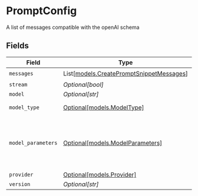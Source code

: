 # PromptConfig

A list of messages compatible with the openAI schema


## Fields

| Field                                                                                | Type                                                                                 | Required                                                                             | Description                                                                          |
| ------------------------------------------------------------------------------------ | ------------------------------------------------------------------------------------ | ------------------------------------------------------------------------------------ | ------------------------------------------------------------------------------------ |
| `messages`                                                                           | List[[models.CreatePromptSnippetMessages](../models/createpromptsnippetmessages.md)] | :heavy_check_mark:                                                                   | N/A                                                                                  |
| `stream`                                                                             | *Optional[bool]*                                                                     | :heavy_minus_sign:                                                                   | N/A                                                                                  |
| `model`                                                                              | *Optional[str]*                                                                      | :heavy_minus_sign:                                                                   | N/A                                                                                  |
| `model_type`                                                                         | [Optional[models.ModelType]](../models/modeltype.md)                                 | :heavy_minus_sign:                                                                   | The type of the model                                                                |
| `model_parameters`                                                                   | [Optional[models.ModelParameters]](../models/modelparameters.md)                     | :heavy_minus_sign:                                                                   | Model Parameters: Not all parameters apply to every model                            |
| `provider`                                                                           | [Optional[models.Provider]](../models/provider.md)                                   | :heavy_minus_sign:                                                                   | N/A                                                                                  |
| `version`                                                                            | *Optional[str]*                                                                      | :heavy_minus_sign:                                                                   | N/A                                                                                  |